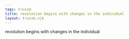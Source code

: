 ```yaml
---
tags: truism
title: revolution begins with changes in the individual
layout: truism.njk
---
```


revolution begins with changes in the individual